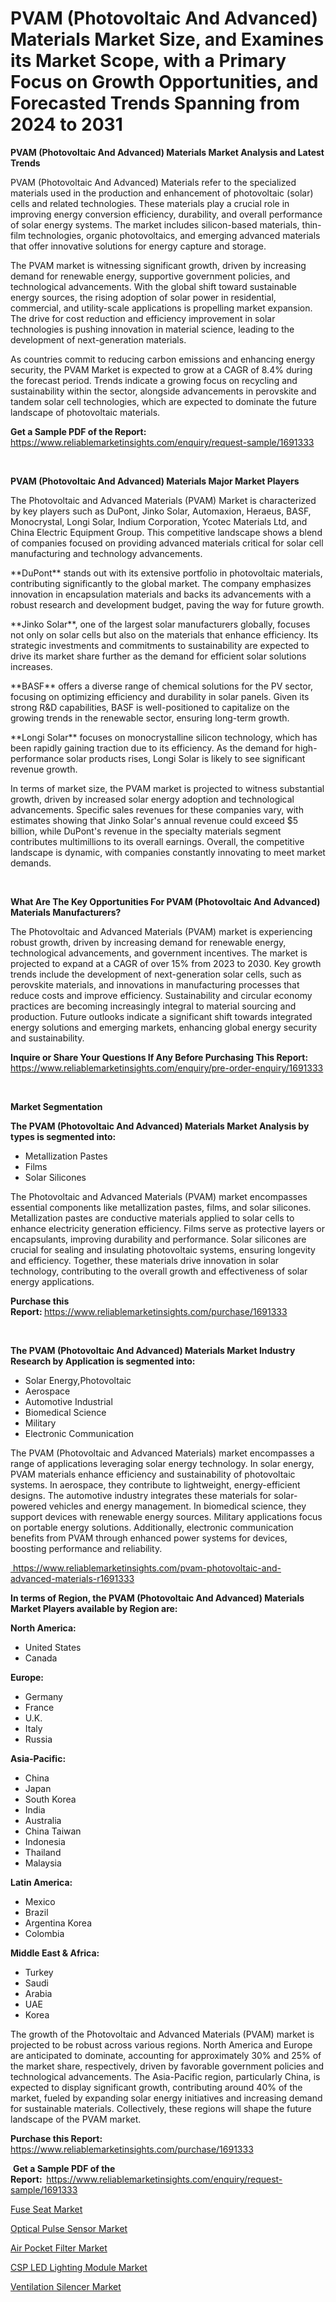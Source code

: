 <p><h1>PVAM (Photovoltaic And Advanced) Materials Market Size, and Examines its Market Scope, with a Primary Focus on Growth Opportunities, and Forecasted Trends Spanning from 2024 to 2031</h1></p><p><strong>PVAM (Photovoltaic And Advanced) Materials Market Analysis and Latest Trends</strong></p>
<p><p>PVAM (Photovoltaic And Advanced) Materials refer to the specialized materials used in the production and enhancement of photovoltaic (solar) cells and related technologies. These materials play a crucial role in improving energy conversion efficiency, durability, and overall performance of solar energy systems. The market includes silicon-based materials, thin-film technologies, organic photovoltaics, and emerging advanced materials that offer innovative solutions for energy capture and storage.</p><p>The PVAM market is witnessing significant growth, driven by increasing demand for renewable energy, supportive government policies, and technological advancements. With the global shift toward sustainable energy sources, the rising adoption of solar power in residential, commercial, and utility-scale applications is propelling market expansion. The drive for cost reduction and efficiency improvement in solar technologies is pushing innovation in material science, leading to the development of next-generation materials.</p><p>As countries commit to reducing carbon emissions and enhancing energy security, the PVAM Market is expected to grow at a CAGR of 8.4% during the forecast period. Trends indicate a growing focus on recycling and sustainability within the sector, alongside advancements in perovskite and tandem solar cell technologies, which are expected to dominate the future landscape of photovoltaic materials.</p></p>
<p><strong>Get a Sample PDF of the Report:&nbsp;</strong> <a href="https://www.reliablemarketinsights.com/enquiry/request-sample/1691333?utm_campaign=1622&utm_medium=2&utm_source=Github&utm_content=ia&utm_term=19102024&utm_id=pvam-photovoltaic-and-advanced-materials">https://www.reliablemarketinsights.com/enquiry/request-sample/1691333</a></p>
<p>&nbsp;</p>
<p><strong>PVAM (Photovoltaic And Advanced) Materials Major Market Players</strong></p>
<p><p>The Photovoltaic and Advanced Materials (PVAM) Market is characterized by key players such as DuPont, Jinko Solar, Automaxion, Heraeus, BASF, Monocrystal, Longi Solar, Indium Corporation, Ycotec Materials Ltd, and China Electric Equipment Group. This competitive landscape shows a blend of companies focused on providing advanced materials critical for solar cell manufacturing and technology advancements.</p><p>**DuPont** stands out with its extensive portfolio in photovoltaic materials, contributing significantly to the global market. The company emphasizes innovation in encapsulation materials and backs its advancements with a robust research and development budget, paving the way for future growth.</p><p>**Jinko Solar**, one of the largest solar manufacturers globally, focuses not only on solar cells but also on the materials that enhance efficiency. Its strategic investments and commitments to sustainability are expected to drive its market share further as the demand for efficient solar solutions increases.</p><p>**BASF** offers a diverse range of chemical solutions for the PV sector, focusing on optimizing efficiency and durability in solar panels. Given its strong R&D capabilities, BASF is well-positioned to capitalize on the growing trends in the renewable sector, ensuring long-term growth.</p><p>**Longi Solar** focuses on monocrystalline silicon technology, which has been rapidly gaining traction due to its efficiency. As the demand for high-performance solar products rises, Longi Solar is likely to see significant revenue growth.</p><p>In terms of market size, the PVAM market is projected to witness substantial growth, driven by increased solar energy adoption and technological advancements. Specific sales revenues for these companies vary, with estimates showing that Jinko Solar's annual revenue could exceed $5 billion, while DuPont's revenue in the specialty materials segment contributes multimillions to its overall earnings. Overall, the competitive landscape is dynamic, with companies constantly innovating to meet market demands.</p></p>
<p>&nbsp;</p>
<p><strong>What Are The Key Opportunities For PVAM (Photovoltaic And Advanced) Materials Manufacturers?</strong></p>
<p><p>The Photovoltaic and Advanced Materials (PVAM) market is experiencing robust growth, driven by increasing demand for renewable energy, technological advancements, and government incentives. The market is projected to expand at a CAGR of over 15% from 2023 to 2030. Key growth trends include the development of next-generation solar cells, such as perovskite materials, and innovations in manufacturing processes that reduce costs and improve efficiency. Sustainability and circular economy practices are becoming increasingly integral to material sourcing and production. Future outlooks indicate a significant shift towards integrated energy solutions and emerging markets, enhancing global energy security and sustainability.</p></p>
<p><strong>Inquire or Share Your Questions If Any Before Purchasing This Report:</strong> <a href="https://www.reliablemarketinsights.com/enquiry/pre-order-enquiry/1691333?utm_campaign=1622&utm_medium=2&utm_source=Github&utm_content=ia&utm_term=19102024&utm_id=pvam-photovoltaic-and-advanced-materials">https://www.reliablemarketinsights.com/enquiry/pre-order-enquiry/1691333</a></p>
<p>&nbsp;</p>
<p><strong>Market Segmentation</strong></p>
<p><strong>The PVAM (Photovoltaic And Advanced) Materials Market Analysis by types is segmented into:</strong></p>
<p><ul><li>Metallization Pastes</li><li>Films</li><li>Solar Silicones</li></ul></p>
<p><p>The Photovoltaic and Advanced Materials (PVAM) market encompasses essential components like metallization pastes, films, and solar silicones. Metallization pastes are conductive materials applied to solar cells to enhance electricity generation efficiency. Films serve as protective layers or encapsulants, improving durability and performance. Solar silicones are crucial for sealing and insulating photovoltaic systems, ensuring longevity and efficiency. Together, these materials drive innovation in solar technology, contributing to the overall growth and effectiveness of solar energy applications.</p></p>
<p><strong>Purchase this Report:&nbsp;</strong><a href="https://www.reliablemarketinsights.com/purchase/1691333?utm_campaign=1622&utm_medium=2&utm_source=Github&utm_content=ia&utm_term=19102024&utm_id=pvam-photovoltaic-and-advanced-materials">https://www.reliablemarketinsights.com/purchase/1691333</a></p>
<p>&nbsp;</p>
<p><strong>The PVAM (Photovoltaic And Advanced) Materials Market Industry Research by Application is segmented into:</strong></p>
<p><ul><li>Solar Energy,Photovoltaic</li><li>Aerospace</li><li>Automotive Industrial</li><li>Biomedical Science</li><li>Military</li><li>Electronic Communication</li></ul></p>
<p><p>The PVAM (Photovoltaic and Advanced Materials) market encompasses a range of applications leveraging solar energy technology. In solar energy, PVAM materials enhance efficiency and sustainability of photovoltaic systems. In aerospace, they contribute to lightweight, energy-efficient designs. The automotive industry integrates these materials for solar-powered vehicles and energy management. In biomedical science, they support devices with renewable energy sources. Military applications focus on portable energy solutions. Additionally, electronic communication benefits from PVAM through enhanced power systems for devices, boosting performance and reliability.</p></p>
<p><a href="https://www.reliablemarketinsights.com/pvam-photovoltaic-and-advanced-materials-r1691333?utm_campaign=1622&utm_medium=2&utm_source=Github&utm_content=ia&utm_term=19102024&utm_id=pvam-photovoltaic-and-advanced-materials">&nbsp;https://www.reliablemarketinsights.com/pvam-photovoltaic-and-advanced-materials-r1691333</a></p>
<p><strong>In terms of Region, the PVAM (Photovoltaic And Advanced) Materials Market Players available by Region are:</strong></p>
<p>
    <p> <strong> North America: </strong>
        <ul>
            <li>United States</li>
            <li>Canada</li>
        </ul>
        </p> 
    <p> <strong> Europe: </strong>
        <ul>
            <li>Germany</li>
            <li>France</li>
            <li>U.K.</li>
            <li>Italy</li>
            <li>Russia</li>
        </ul>
        </p> 
    <p> <strong> Asia-Pacific: </strong>
        <ul>
            <li>China</li>
            <li>Japan</li>
            <li>South Korea</li>
            <li>India</li>
            <li>Australia</li>
            <li>China Taiwan</li>
            <li>Indonesia</li>
            <li>Thailand</li>
            <li>Malaysia</li>
        </ul>
        </p> 
    <p> <strong> Latin America: </strong>
        <ul>
            <li>Mexico</li>
            <li>Brazil</li>
            <li>Argentina Korea</li>
            <li>Colombia</li>
        </ul>
        </p> 
    <p> <strong> Middle East & Africa: </strong>
        <ul>
            <li>Turkey</li>
            <li>Saudi</li>
            <li>Arabia</li>
            <li>UAE</li>
            <li>Korea</li>
        </ul>
    </p>
    </p>
<p><p>The growth of the Photovoltaic and Advanced Materials (PVAM) market is projected to be robust across various regions. North America and Europe are anticipated to dominate, accounting for approximately 30% and 25% of the market share, respectively, driven by favorable government policies and technological advancements. The Asia-Pacific region, particularly China, is expected to display significant growth, contributing around 40% of the market, fueled by expanding solar energy initiatives and increasing demand for sustainable materials. Collectively, these regions will shape the future landscape of the PVAM market.</p></p>
<p><strong>Purchase this Report: </strong><a href="https://www.reliablemarketinsights.com/purchase/1691333?utm_campaign=1622&utm_medium=2&utm_source=Github&utm_content=ia&utm_term=19102024&utm_id=pvam-photovoltaic-and-advanced-materials">https://www.reliablemarketinsights.com/purchase/1691333</a></p>
<p>&nbsp;<strong>Get a Sample PDF of the Report:&nbsp;&nbsp;</strong><a href="https://www.reliablemarketinsights.com/enquiry/request-sample/1691333?utm_campaign=1622&utm_medium=2&utm_source=Github&utm_content=ia&utm_term=19102024&utm_id=pvam-photovoltaic-and-advanced-materials">https://www.reliablemarketinsights.com/enquiry/request-sample/1691333</a></p>
<p><strong></strong></p>
<p><p><a href="https://www.linkedin.com/pulse/decoding-fuse-seat-market-signals-growth-algorithms-2024-2031-f7lcf?utm_campaign=1622&utm_medium=2&utm_source=Github&utm_content=ia&utm_term=19102024&utm_id=pvam-photovoltaic-and-advanced-materials">Fuse Seat Market</a></p><p><a href="https://www.linkedin.com/pulse/future-ready-strategic-insights-global-optical-pulse-sensor-market-jqgvf?utm_campaign=1622&utm_medium=2&utm_source=Github&utm_content=ia&utm_term=19102024&utm_id=pvam-photovoltaic-and-advanced-materials">Optical Pulse Sensor Market</a></p><p><a href="https://www.linkedin.com/pulse/emerging-opportunities-challenges-global-air-pocket-filter-market-vpqcf?utm_campaign=1622&utm_medium=2&utm_source=Github&utm_content=ia&utm_term=19102024&utm_id=pvam-photovoltaic-and-advanced-materials">Air Pocket Filter Market</a></p><p><a href="https://www.linkedin.com/pulse/csp-led-lighting-module-market-global-regional-analysis-2024-xy8tf?utm_campaign=1622&utm_medium=2&utm_source=Github&utm_content=ia&utm_term=19102024&utm_id=pvam-photovoltaic-and-advanced-materials">CSP LED Lighting Module Market</a></p><p><a href="https://www.linkedin.com/pulse/future-innovation-global-ventilation-silencer-market-growth-opportunities-yaw0f?utm_campaign=1622&utm_medium=2&utm_source=Github&utm_content=ia&utm_term=19102024&utm_id=pvam-photovoltaic-and-advanced-materials">Ventilation Silencer Market</a></p></p>
